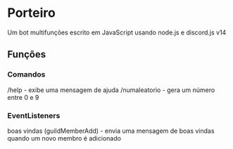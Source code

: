 # Porteiro
Um bot multifunções escrito em JavaScript usando node.js e discord.js v14
## Funções
### Comandos
/help - exibe uma mensagem de ajuda
/numaleatorio - gera um número entre 0 e 9
### EventListeners
boas vindas (guildMemberAdd) - envia uma mensagem de boas vindas quando um novo membro é adicionado